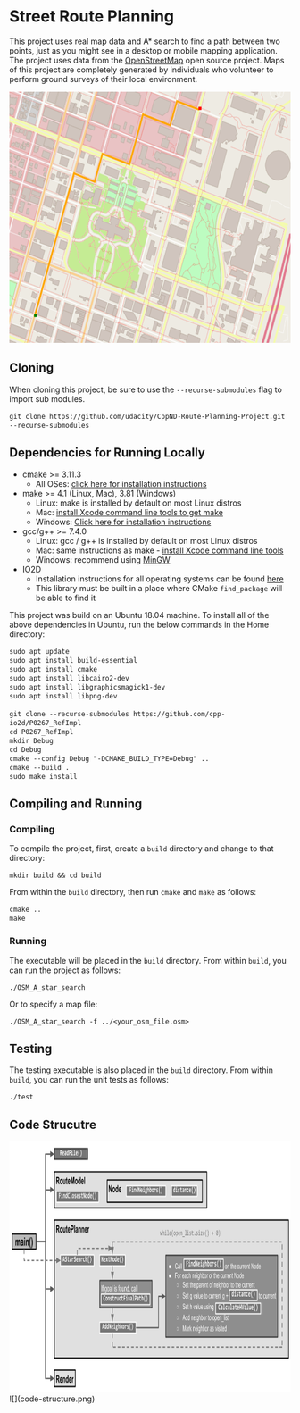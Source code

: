 # Street Route Planning

This project uses real map data and A* search to find a path between two points, just as you might see in a desktop or mobile mapping application. The project uses data from the [OpenStreetMap](https://www.openstreetmap.org/) open source project. Maps of this project are completely generated by individuals who volunteer to perform ground surveys of their local environment.

<img src="map.png" width="600" height="450" />

## Cloning

When cloning this project, be sure to use the `--recurse-submodules` flag to import sub modules.
```
git clone https://github.com/udacity/CppND-Route-Planning-Project.git --recurse-submodules
```


## Dependencies for Running Locally


* cmake >= 3.11.3
  * All OSes: [click here for installation instructions](https://cmake.org/install/)
* make >= 4.1 (Linux, Mac), 3.81 (Windows)
  * Linux: make is installed by default on most Linux distros
  * Mac: [install Xcode command line tools to get make](https://developer.apple.com/xcode/features/)
  * Windows: [Click here for installation instructions](http://gnuwin32.sourceforge.net/packages/make.htm)
* gcc/g++ >= 7.4.0
  * Linux: gcc / g++ is installed by default on most Linux distros
  * Mac: same instructions as make - [install Xcode command line tools](https://developer.apple.com/xcode/features/)
  * Windows: recommend using [MinGW](http://www.mingw.org/)
* IO2D
  * Installation instructions for all operating systems can be found [here](https://github.com/cpp-io2d/P0267_RefImpl/blob/master/BUILDING.md)
  * This library must be built in a place where CMake `find_package` will be able to find it
  
This project was build on an Ubuntu 18.04 machine. To install all of the above dependencies in Ubuntu, run the below commands in the Home directory:
     
```
sudo apt update
sudo apt install build-essential
sudo apt install cmake
sudo apt install libcairo2-dev
sudo apt install libgraphicsmagick1-dev
sudo apt install libpng-dev

git clone --recurse-submodules https://github.com/cpp-io2d/P0267_RefImpl
cd P0267_RefImpl
mkdir Debug
cd Debug
cmake --config Debug "-DCMAKE_BUILD_TYPE=Debug" ..
cmake --build .
sudo make install
```

## Compiling and Running

### Compiling
To compile the project, first, create a `build` directory and change to that directory:
```
mkdir build && cd build
```
From within the `build` directory, then run `cmake` and `make` as follows:
```
cmake ..
make
```
### Running
The executable will be placed in the `build` directory. From within `build`, you can run the project as follows:
```
./OSM_A_star_search
```
Or to specify a map file:
```
./OSM_A_star_search -f ../<your_osm_file.osm>
```

## Testing

The testing executable is also placed in the `build` directory. From within `build`, you can run the unit tests as follows:
```
./test
```
## Code Strucutre

<img src="code-structure.png" width="600" height="450" />
![](code-structure.png)
